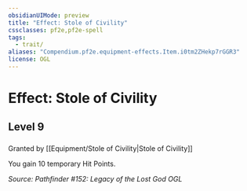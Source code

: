 ```yaml
---
obsidianUIMode: preview
title: "Effect: Stole of Civility"
cssclasses: pf2e,pf2e-spell
tags:
  - trait/
aliases: "Compendium.pf2e.equipment-effects.Item.i0tm2ZHekp7rGGR3"
license: OGL
---
```

# Effect: Stole of Civility
## Level 9
### 






Granted by [[Equipment/Stole of Civility|Stole of Civility]]

You gain 10 temporary Hit Points.

*Source: Pathfinder #152: Legacy of the Lost God*
*OGL*